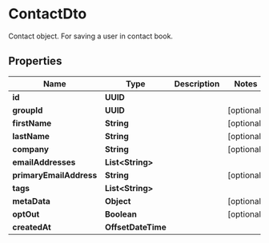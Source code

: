 

# ContactDto

Contact object. For saving a user in contact book.

## Properties

| Name | Type | Description | Notes |
|------------ | ------------- | ------------- | -------------|
|**id** | **UUID** |  |  |
|**groupId** | **UUID** |  |  [optional] |
|**firstName** | **String** |  |  [optional] |
|**lastName** | **String** |  |  [optional] |
|**company** | **String** |  |  [optional] |
|**emailAddresses** | **List&lt;String&gt;** |  |  |
|**primaryEmailAddress** | **String** |  |  [optional] |
|**tags** | **List&lt;String&gt;** |  |  |
|**metaData** | **Object** |  |  [optional] |
|**optOut** | **Boolean** |  |  [optional] |
|**createdAt** | **OffsetDateTime** |  |  |



